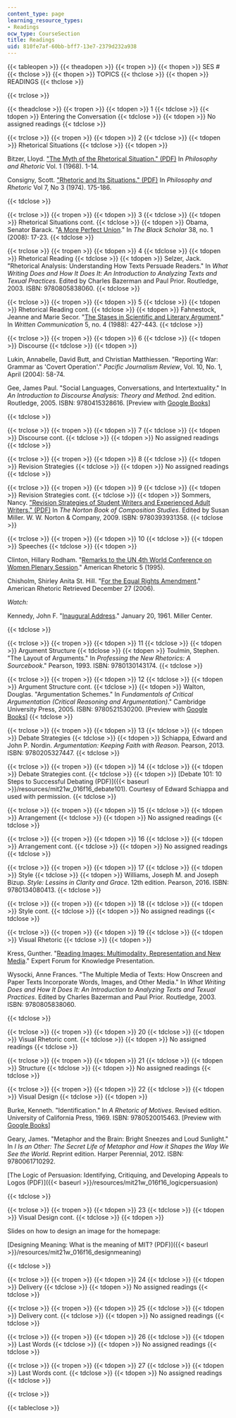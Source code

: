 ```yaml
---
content_type: page
learning_resource_types:
- Readings
ocw_type: CourseSection
title: Readings
uid: 810fe7af-60bb-bff7-13e7-2379d232a938
---
```


{{< tableopen >}}
{{< theadopen >}}
{{< tropen >}}
{{< thopen >}}
SES #
{{< thclose >}}
{{< thopen >}}
TOPICS
{{< thclose >}}
{{< thopen >}}
READINGS
{{< thclose >}}

{{< trclose >}}

{{< theadclose >}}
{{< tropen >}}
{{< tdopen >}}
1
{{< tdclose >}}
{{< tdopen >}}
Entering the Conversation
{{< tdclose >}}
{{< tdopen >}}
No assigned readings
{{< tdclose >}}

{{< trclose >}}
{{< tropen >}}
{{< tdopen >}}
2
{{< tdclose >}}
{{< tdopen >}}
Rhetorical Situations
{{< tdclose >}}
{{< tdopen >}}


Bitzer, Lloyd. ["The Myth of the Rhetorical Situation." (PDF)](https://shesaidnow.wordpress.com/2017/06/10/bitzer-vatz-consigny/) In _Philosophy and Rhetoric_ Vol. 1 (1968). 1-14.

Consigny, Scott. ["Rhetoric and Its Situations." (PDF)](http://1301minimesters12.pbworks.com/w/file/fetch/51966388/Consigny%20Rhetoric%20Situations.pdf) In _Philosophy and Rhetoric_ Vol 7, No 3 (1974). 175-186.


{{< tdclose >}}

{{< trclose >}}
{{< tropen >}}
{{< tdopen >}}
3
{{< tdclose >}}
{{< tdopen >}}
Rhetorical Situations cont.
{{< tdclose >}}
{{< tdopen >}}
Obama, Senator Barack. "[A More Perfect Union](http://www.americanrhetoric.com/speeches/barackobamaperfectunion.htm)." In _The Black Scholar_ 38, no. 1 (2008): 17-23.
{{< tdclose >}}

{{< trclose >}}
{{< tropen >}}
{{< tdopen >}}
4
{{< tdclose >}}
{{< tdopen >}}
Rhetorical Reading
{{< tdclose >}}
{{< tdopen >}}
Selzer, Jack. "Rhetorical Analysis: Understanding How Texts Persuade Readers." In _What Writing Does and How It Does It: An Introduction to Analyzing Texts and Texual Practices_. Edited by Charles Bazerman and Paul Prior. Routledge, 2003. ISBN: 9780805838060.
{{< tdclose >}}

{{< trclose >}}
{{< tropen >}}
{{< tdopen >}}
5
{{< tdclose >}}
{{< tdopen >}}
Rhetorical Reading cont.
{{< tdclose >}}
{{< tdopen >}}
Fahnestock, Jeanne and Marie Secor. "[The Stases in Scientific and Literary Argument](http://journals.sagepub.com/doi/abs/10.1177/0741088388005004002)." In _Written Communication_ 5, no. 4 (1988): 427-443.
{{< tdclose >}}

{{< trclose >}}
{{< tropen >}}
{{< tdopen >}}
6
{{< tdclose >}}
{{< tdopen >}}
Discourse
{{< tdclose >}}
{{< tdopen >}}


Lukin, Annabelle, David Butt, and Christian Matthiessen. "Reporting War: Grammar as 'Covert Operation'." _Pacific Journalism Review_, Vol. 10, No. 1, April (2004): 58-74.

Gee, James Paul. "Social Languages, Conversations, and Intertextuality." In _An Introduction to Discourse Analysis: Theory and Method_. 2nd edition. Routledge, 2005. ISBN: 9780415328616. \[Preview with [Google Books](https://books.google.com/books?id=7n8c4kO9HhYC&lpg=PP1&pg=PA35#v=onepage&q&f=false)\]


{{< tdclose >}}

{{< trclose >}}
{{< tropen >}}
{{< tdopen >}}
7
{{< tdclose >}}
{{< tdopen >}}
Discourse cont.
{{< tdclose >}}
{{< tdopen >}}
No assigned readings
{{< tdclose >}}

{{< trclose >}}
{{< tropen >}}
{{< tdopen >}}
8
{{< tdclose >}}
{{< tdopen >}}
Revision Strategies
{{< tdclose >}}
{{< tdopen >}}
No assigned readings
{{< tdclose >}}

{{< trclose >}}
{{< tropen >}}
{{< tdopen >}}
9
{{< tdclose >}}
{{< tdopen >}}
Revision Strategies cont.
{{< tdclose >}}
{{< tdopen >}}
Sommers, Nancy. ["Revision Strategies of Student Writers and Experienced Adult Writers." (PDF)](http://psychology.yale.edu/sites/default/files/sommers_onrevisionstrategies.pdf) In _The Norton Book of Composition Studies_. Edited by Susan Miller. W. W. Norton & Company, 2009. ISBN: 9780393931358.
{{< tdclose >}}

{{< trclose >}}
{{< tropen >}}
{{< tdopen >}}
10
{{< tdclose >}}
{{< tdopen >}}
Speeches
{{< tdclose >}}
{{< tdopen >}}


Clinton, Hillary Rodham. "[Remarks to the UN 4th World Conference on Women Plenary Session](http://www.americanrhetoric.com/speeches/hillaryclintonbeijingspeech.htm)." American Rhetoric 5 (1995).

Chisholm, Shirley Anita St. Hill. "[For the Equal Rights Amendment](http://www.americanrhetoric.com/speeches/shirleychisholmequalrights.htm)." American Rhetoric Retrieved December 27 (2006).

_Watch:_

Kennedy, John F. "[Inaugural Address](https://millercenter.org/the-presidency/presidential-speeches/january-20-1961-inaugural-address)." January 20, 1961. Miller Center.


{{< tdclose >}}

{{< trclose >}}
{{< tropen >}}
{{< tdopen >}}
11
{{< tdclose >}}
{{< tdopen >}}
Argument Structure
{{< tdclose >}}
{{< tdopen >}}
Toulmin, Stephen. "The Layout of Arguments." In _Professing the New Rhetorics: A Sourcebook_." Pearson, 1993. ISBN: 9780130143174.
{{< tdclose >}}

{{< trclose >}}
{{< tropen >}}
{{< tdopen >}}
12
{{< tdclose >}}
{{< tdopen >}}
Argument Structure cont.
{{< tdclose >}}
{{< tdopen >}}
Walton, Douglas. "Argumentation Schemes." In _Fundamentals of Critical Argumentation (Critical Reasoning and Argumentation)_." Cambridge University Press, 2005. ISBN: 9780521530200. \[Preview with [Google Books](https://books.google.com/books?id=BpRUGM8nOdwC&lpg=PP1&pg=PA84#v=onepage&q&f=false)\]
{{< tdclose >}}

{{< trclose >}}
{{< tropen >}}
{{< tdopen >}}
13
{{< tdclose >}}
{{< tdopen >}}
Debate Strategies
{{< tdclose >}}
{{< tdopen >}}
Schiappa, Edward and John P. Nordin. _Argumentation: Keeping Faith with Reason_. Pearson, 2013. ISBN: 9780205327447.
{{< tdclose >}}

{{< trclose >}}
{{< tropen >}}
{{< tdopen >}}
14
{{< tdclose >}}
{{< tdopen >}}
Debate Strategies cont.
{{< tdclose >}}
{{< tdopen >}}
[Debate 101: 10 Steps to Successful Debating (PDF)]({{< baseurl >}}/resources/mit21w_016f16_debate101). Courtesy of Edward Schiappa and used with permission.
{{< tdclose >}}

{{< trclose >}}
{{< tropen >}}
{{< tdopen >}}
15
{{< tdclose >}}
{{< tdopen >}}
Arrangement
{{< tdclose >}}
{{< tdopen >}}
No assigned readings
{{< tdclose >}}

{{< trclose >}}
{{< tropen >}}
{{< tdopen >}}
16
{{< tdclose >}}
{{< tdopen >}}
Arrangement cont.
{{< tdclose >}}
{{< tdopen >}}
No assigned readings
{{< tdclose >}}

{{< trclose >}}
{{< tropen >}}
{{< tdopen >}}
17
{{< tdclose >}}
{{< tdopen >}}
Style
{{< tdclose >}}
{{< tdopen >}}
Williams, Joseph M. and Joseph Bizup. _Style: Lessins in Clarity and Grace_. 12th edition. Pearson, 2016. ISBN: 9780134080413.
{{< tdclose >}}

{{< trclose >}}
{{< tropen >}}
{{< tdopen >}}
18
{{< tdclose >}}
{{< tdopen >}}
Style cont.
{{< tdclose >}}
{{< tdopen >}}
No assigned readings
{{< tdclose >}}

{{< trclose >}}
{{< tropen >}}
{{< tdopen >}}
19
{{< tdclose >}}
{{< tdopen >}}
Visual Rhetoric
{{< tdclose >}}
{{< tdopen >}}


Kress, Gunther. "[Reading Images: Multimodality, Representation and New Media](https://www.researchgate.net/publication/233669585_Reading_images_Multimodality_representation_and_new_media)." Expert Forum for Knowledge Presentation.

Wysocki, Anne Frances. "The Multiple Media of Texts: How Onscreen and Paper Texts Incorporate Words, Images, and Other Media." In _What Writing Does and How It Does It: An Introduction to Analyzing Texts and Texual Practices_. Edited by Charles Bazerman and Paul Prior. Routledge, 2003. ISBN: 9780805838060.


{{< tdclose >}}

{{< trclose >}}
{{< tropen >}}
{{< tdopen >}}
20
{{< tdclose >}}
{{< tdopen >}}
Visual Rhetoric cont.
{{< tdclose >}}
{{< tdopen >}}
No assigned readings
{{< tdclose >}}

{{< trclose >}}
{{< tropen >}}
{{< tdopen >}}
21
{{< tdclose >}}
{{< tdopen >}}
Structure
{{< tdclose >}}
{{< tdopen >}}
No assigned readings
{{< tdclose >}}

{{< trclose >}}
{{< tropen >}}
{{< tdopen >}}
22
{{< tdclose >}}
{{< tdopen >}}
Visual Design
{{< tdclose >}}
{{< tdopen >}}


Burke, Kenneth. "Identification." In _A Rhetoric of Motives_. Revised edition. University of California Press, 1969. ISBN: 9780520015463. \[Preview with [Google Books](https://books.google.com/books?id=y44o7549eC8C&lpg=PP1&dq=burke%20a%20rhetoric%20of%20motives&pg=PA55#v=onepage&q&f=false)\]

Geary, James. "Metaphor and the Brain: Bright Sneezes and Loud Sunlight." In _I Is an Other: The Secret Life of Metaphor and How it Shapes the Way We See the World_. Reprint edition. Harper Perennial, 2012. ISBN: 9780061710292.

[The Logic of Persuasion: Identifying, Critiquing, and Developing Appeals to Logos (PDF)]({{< baseurl >}}/resources/mit21w_016f16_logicpersuasion)


{{< tdclose >}}

{{< trclose >}}
{{< tropen >}}
{{< tdopen >}}
23
{{< tdclose >}}
{{< tdopen >}}
Visual Design cont.
{{< tdclose >}}
{{< tdopen >}}


Slides on how to design an image for the homepage:

[Designing Meaning: What is the meaning of MIT? (PDF)]({{< baseurl >}}/resources/mit21w_016f16_designmeaning)


{{< tdclose >}}

{{< trclose >}}
{{< tropen >}}
{{< tdopen >}}
24
{{< tdclose >}}
{{< tdopen >}}
Delivery
{{< tdclose >}}
{{< tdopen >}}
No assigned readings
{{< tdclose >}}

{{< trclose >}}
{{< tropen >}}
{{< tdopen >}}
25
{{< tdclose >}}
{{< tdopen >}}
Delivery cont.
{{< tdclose >}}
{{< tdopen >}}
No assigned readings
{{< tdclose >}}

{{< trclose >}}
{{< tropen >}}
{{< tdopen >}}
26
{{< tdclose >}}
{{< tdopen >}}
Last Words
{{< tdclose >}}
{{< tdopen >}}
No assigned readings
{{< tdclose >}}

{{< trclose >}}
{{< tropen >}}
{{< tdopen >}}
27
{{< tdclose >}}
{{< tdopen >}}
Last Words cont.
{{< tdclose >}}
{{< tdopen >}}
No assigned readings
{{< tdclose >}}

{{< trclose >}}

{{< tableclose >}}